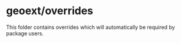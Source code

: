 # geoext/overrides

This folder contains overrides which will automatically be required by package users.
